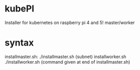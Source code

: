 # kubePI
Installer for kubernetes on raspberry pi 4 and 5! master/worker
# syntax
installmaster.sh: ./installmaster.sh (subnet)
installworker.sh  ./installworker.sh (command given at end of installmaster.sh)
